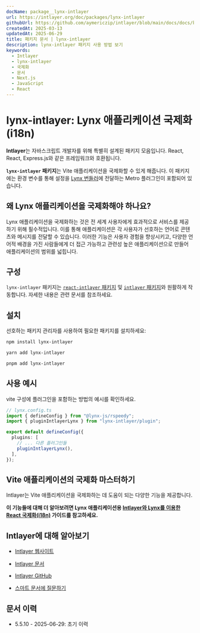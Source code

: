 ```yaml
---
docName: package__lynx-intlayer
url: https://intlayer.org/doc/packages/lynx-intlayer
githubUrl: https://github.com/aymericzip/intlayer/blob/main/docs/docs/ko/packages/lynx-intlayer/index.md
createdAt: 2025-03-13
updatedAt: 2025-06-29
title: 패키지 문서 | lynx-intlayer
description: lynx-intlayer 패키지 사용 방법 보기
keywords:
  - Intlayer
  - lynx-intlayer
  - 국제화
  - 문서
  - Next.js
  - JavaScript
  - React
---
```


# lynx-intlayer: Lynx 애플리케이션 국제화(i18n)

**Intlayer**는 자바스크립트 개발자를 위해 특별히 설계된 패키지 모음입니다. React, React, Express.js와 같은 프레임워크와 호환됩니다.

**`lynx-intlayer` 패키지**는 Vite 애플리케이션을 국제화할 수 있게 해줍니다. 이 패키지에는 환경 변수를 통해 설정을 [Lynx 번들러](https://lynxjs.org/index.html)에 전달하는 Metro 플러그인이 포함되어 있습니다.

## 왜 Lynx 애플리케이션을 국제화해야 하나요?

Lynx 애플리케이션을 국제화하는 것은 전 세계 사용자에게 효과적으로 서비스를 제공하기 위해 필수적입니다. 이를 통해 애플리케이션은 각 사용자가 선호하는 언어로 콘텐츠와 메시지를 전달할 수 있습니다. 이러한 기능은 사용자 경험을 향상시키고, 다양한 언어적 배경을 가진 사람들에게 더 접근 가능하고 관련성 높은 애플리케이션으로 만들어 애플리케이션의 범위를 넓힙니다.

## 구성

`lynx-intlayer` 패키지는 [`react-intlayer` 패키지](https://github.com/aymericzip/intlayer/blob/main/docs/docs/ko/packages/react-intlayer/index.md) 및 [`intlayer` 패키지](https://github.com/aymericzip/intlayer/blob/main/docs/docs/ko/packages/intlayer/index.md)와 원활하게 작동합니다. 자세한 내용은 관련 문서를 참조하세요.

## 설치

선호하는 패키지 관리자를 사용하여 필요한 패키지를 설치하세요:

```bash packageManager="npm"
npm install lynx-intlayer
```

```bash packageManager="yarn"
yarn add lynx-intlayer
```

```bash packageManager="pnpm"
pnpm add lynx-intlayer
```

## 사용 예시

vite 구성에 플러그인을 포함하는 방법의 예시를 확인하세요.

```ts
// lynx.config.ts
import { defineConfig } from "@lynx-js/rspeedy";
import { pluginIntlayerLynx } from "lynx-intlayer/plugin";

export default defineConfig({
  plugins: [
    // ... 다른 플러그인들
    pluginIntlayerLynx(),
  ],
});
```

## Vite 애플리케이션의 국제화 마스터하기

Intlayer는 Vite 애플리케이션을 국제화하는 데 도움이 되는 다양한 기능을 제공합니다.

**이 기능들에 대해 더 알아보려면 Lynx 애플리케이션용 [Intlayer와 Lynx를 이용한 React 국제화(i18n)](https://github.com/aymericzip/intlayer/blob/main/docs/docs/ko/intlayer_with_lynx+react.md) 가이드를 참고하세요.**

## Intlayer에 대해 알아보기

- [Intlayer 웹사이트](https://intlayer.org)
- [Intlayer 문서](https://intlayer.org/doc)
- [Intlayer GitHub](https://github.com/aymericzip/intlayer)

- [스마트 문서에 질문하기](https://intlayer.org/doc/chat)

## 문서 이력

- 5.5.10 - 2025-06-29: 초기 이력
